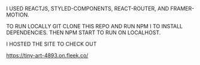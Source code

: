 I USED REACTJS, STYLED-COMPONENTS, REACT-ROUTER, AND FRAMER-MOTION.


TO RUN LOCALLY GIT CLONE THIS REPO AND RUN NPM I TO INSTALL DEPENDENCIES. THEN NPM START TO RUN ON LOCALHOST. 


I HOSTED THE SITE TO CHECK OUT


https://tiny-art-4893.on.fleek.co/

